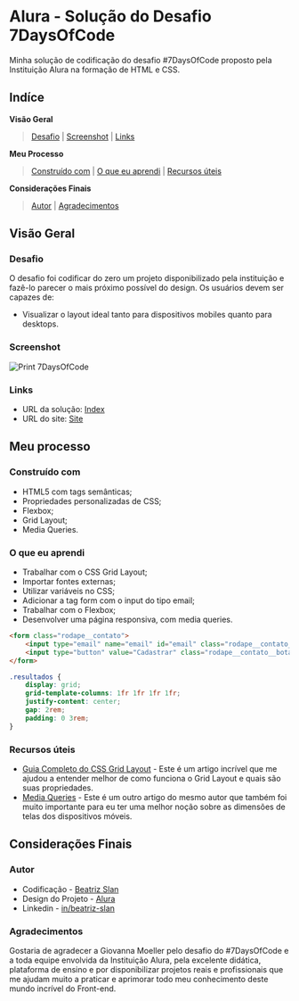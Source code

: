 # Alura - Solução do Desafio 7DaysOfCode

Minha solução de codificação do desafio #7DaysOfCode proposto pela Instituição Alura na formação de HTML e CSS.

## Indíce

**Visão Geral**
>[Desafio](#desafio) |
>[Screenshot](#screenshot) |
>[Links](#links)

**Meu Processo**
>[Construído com](#construído-com) | 
>[O que eu aprendi](#o-que-eu-aprendi) | 
>[Recursos úteis](#recursos-úteis)

**Considerações Finais** 
>[Autor](#autor) |
>[Agradecimentos](#agradecimentos)

## Visão Geral

### Desafio

O desafio foi codificar do zero um projeto disponibilizado pela instituição e fazê-lo parecer o mais próximo possível do design. Os usuários devem ser capazes de:

- Visualizar o layout ideal tanto para dispositivos mobiles quanto para desktops.

### Screenshot

![Print 7DaysOfCode](https://user-images.githubusercontent.com/105252003/180119456-cf6cb4ae-d292-420d-acea-d1331a59170e.jpg)

### Links

- URL da solução: [Index](https://github.com/beatrizslan/Projeto-Desafio-7DaysOfCode/blob/main/docs/index.html)
- URL do site: [Site](https://beatrizslan.github.io/Projeto-Desafio-7DaysOfCode/)

## Meu processo

### Construído com

- HTML5 com tags semânticas;
- Propriedades personalizadas de CSS;
- Flexbox;
- Grid Layout;
- Media Queries.

### O que eu aprendi

- Trabalhar com o CSS Grid Layout;
- Importar fontes externas;
- Utilizar variáveis no CSS;
- Adicionar a tag form com o input do tipo email;
- Trabalhar com o Flexbox;
- Desenvolver uma página responsiva, com media queries.

```HTML
<form class="rodape__contato">
    <input type="email" name="email" id="email" class="rodape__contato__email" placeholder="Seu e-mail">
    <input type="button" value="Cadastrar" class="rodape__contato__botao">
</form>
```

```CSS
.resultados {
    display: grid;
    grid-template-columns: 1fr 1fr 1fr 1fr;
    justify-content: center;
    gap: 2rem;
    padding: 0 3rem;
}
```

### Recursos úteis

- [Guia Completo do CSS Grid Layout](https://css-tricks.com/snippets/css/complete-guide-grid/) - Este é um artigo incrível que me ajudou a entender melhor de como funciona o Grid Layout e quais são suas propriedades. 
- [Media Queries](https://css-tricks.com/snippets/css/media-queries-for-standard-devices/) - Este é um outro artigo do mesmo autor que também foi muito importante para eu ter uma melhor noção sobre as dimensões de telas dos dispositivos móveis.
  

## Considerações Finais

### Autor

- Codificação - [Beatriz Slan](https://beatrizslan.github.io/Projeto-Desafio-7DaysOfCode/)
- Design do Projeto - [Alura](https://www.alura.com.br/escola-programacao)
- Linkedin - [in/beatriz-slan](https://www.linkedin.com/in/beatriz-slan-2324a4173/)


### Agradecimentos

Gostaria de agradecer a Giovanna Moeller pelo desafio do #7DaysOfCode e a toda equipe envolvida da Instituição Alura, pela excelente didática, plataforma de ensino e por disponibilizar projetos reais e profissionais que me ajudam muito a praticar e aprimorar todo meu conhecimento deste mundo incrível do Front-end.
